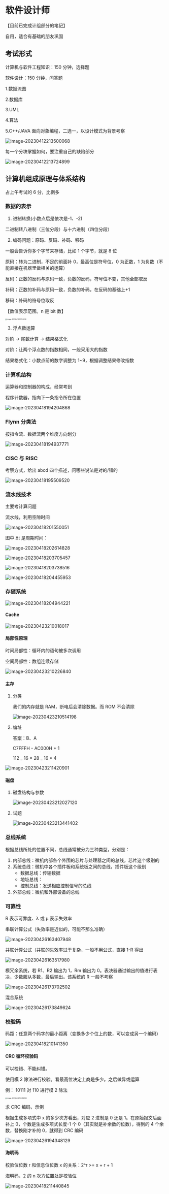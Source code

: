 # 软件设计师

【目前已完成计组部分的笔记】

自用，适合有基础的朋友巩固

## 考试形式

计算机与软件工程知识：150 分钟，选择题

软件设计：150 分钟，问答题

1.数据流图

2.数据库

3.UML

4.算法

5.C++/JAVA 面向对象编程，二选一，以设计模式为背景考察

![image-20230412213500068](../public/software/designer/image-20230412213500068.png)

每一个分块掌握如何，要注重自己的缺陷部分

![image-20230412213724899](../public/software/designer/image-20230412213724899.png)

## 计算机组成原理与体系结构

占上午考试的 6 分，比例多

### 数据的表示

1. 进制转换(小数点后是依次是-1、-2)

二进制转八进制（三位分段）与十六进制（四位分段）

2. 编码问题：原码、反码、补码、移码

一般会告诉你多个字节来存储，比如 1 个字节，就是 8 位

原码：转为二进制，不足的前面补 0，最高位是符号位，0 为正数，1 为负数（不能直接在机器里做相关的运算）

反码：正数的反码与原码一致，负数的反码，符号位不变，其他全部取反

补码：正数的补码与原码一致，负数的补码，在反码的基础上+1

移码：补码的符号位取反

【数值表示范围。n 是 bit 数】

<img src="../public/software/designer/image-20230418193124696.png" alt="image-20230418193124696" style="zoom: 33%;" />

3. 浮点数运算

对阶 -> 尾数计算 -> 结果格式化

对阶：让两个浮点数的指数相同，一般采用大的指数

结果格式化：小数点前的数字调整为 1~9，根据调整结果修改指数

### 计算机结构

运算器和控制器的构成，经常考到

程序计数器，指向下一条指令所在位置

![image-20230418194204868](../public/software/designer/image-20230418194204868.png)

### Flynn 分类法

按指令流、数据流两个维度方向划分

![image-20230418194937771](../public/software/designer/image-20230418194937771.png)

### CISC 与 RISC

考察方式，给出 abcd 四个描述，问哪些说法是对的/错的

![image-20230418195509520](../public/software/designer/image-20230418195509520.png)

### 流水线技术

主要考计算问题

流水线，利用空隙时间

![image-20230418201550051](../public/software/designer/image-20230418201550051.png)

图中 Δt 是周期时间：

![image-20230418202614828](../public/software/designer/image-20230418202614828.png)

![image-20230418203705457](../public/software/designer/image-20230418203705457.png)

![image-20230418203738516](../public/software/designer/image-20230418203738516.png)

![image-20230418204455953](../public/software/designer/image-20230418204455953.png)

### 存储系统

![image-20230418204944221](../public/software/designer/image-20230418204944221.png)

#### Cache

![image-20230423210018017](../public/software/designer/image-20230423210018017.png)

#### 局部性原理

时间局部性：循环内的语句被多次调用

空间局部性：数组连续存储

![image-20230423210226840](../public/software/designer/image-20230423210226840.png)

#### 主存

1. 分类

   我们的内存就是 RAM，断电后会清除数据。而 ROM 不会清除

   ![image-20230423210514198](../public/software/designer/image-20230423210514198.png)

2. 编址

   答案：B、A

   C7FFFH - AC000H + 1

   112 _ 16 = 28 _ 16 \* 4

![image-20230423211420901](../public/software/designer/image-20230423211420901.png)

#### 磁盘

1. 磁盘结构与参数

   ![image-20230423212027120](../public/software/designer/image-20230423212027120.png)

2. 试题

   ![image-20230423213441402](../public/software/designer/image-20230423213441402.png)

### 总线系统

根据总线所处的位置不同，总线通常被分为三种类型，分别是：

1. 内部总线：微机内部各个外围的芯片与处理器之间的总线，芯片这个级别的
2. 系统总线：微机中各个插件板和系统板之间的总线，插件板这个级别
   - 数据总线：传输数据
   - 地址总线：
   - 控制总线：发送相应控制信号的总线
3. 外部总线：微机和外部设备的总线

### 可靠性

R 表示可靠度、λ 或 µ 表示失效率

串联计算公式（失效率是近似的，可能不那么准确）

![image-20230426163407948](../public/software/designer/image-20230426163407948.png)

并联计算公式（并联的失效率过于复杂，一般不用公式，直接 1-R 得出

![image-20230426163517980](../public/software/designer/image-20230426163517980.png)

模冗余系统，若 R1、R2 输出为 1，Rm 输出为 0。表决器通过输出的值进行表决，少数服从多数，最后输出。该系统的 R 一般不考察

![image-20230426173702502](../public/software/designer/image-20230426173702502.png)

混合系统

![image-20230426173849624](../public/software/designer/image-20230426173849624.png)

### 校验码

码距：任意两个码字的最小距离（变换多少个位上的数，可以变成另一个编码）

![image-20230418210141350](../public/software/designer/image-20230418210141350.png)

#### CRC 循环校验码

可以检错、不能纠错。

使用模 2 除法进行校验。看最高位决定上商是多少。之后做异或运算

例：
10111 对 110 进行模 2 除法

<img src="../public/software/designer/image-20230426192458595.png" alt="image-20230426192458595" style="zoom:33%;" />

求 CRC 编码，示例

根据生成多项式中 x 的多少次方看出，对应 2 进制是 0 还是 1。在原始报文后面补上 0，个数是生成多项式长度-1 个 0（其实就是补余数的位数），得到的 4 个余数，替换刚才补的 0，就得到 CRC 编码

![image-20230426194348129](../public/software/designer/image-20230426194348129.png)

#### 海明码

校验位位数 r 和信息位位数 x 的关系：2^r >= x + r + 1

海明码，2 的 n 次方位置处是校验位

![image-20230418211440845](../public/software/designer/image-20230418211440845.png)
